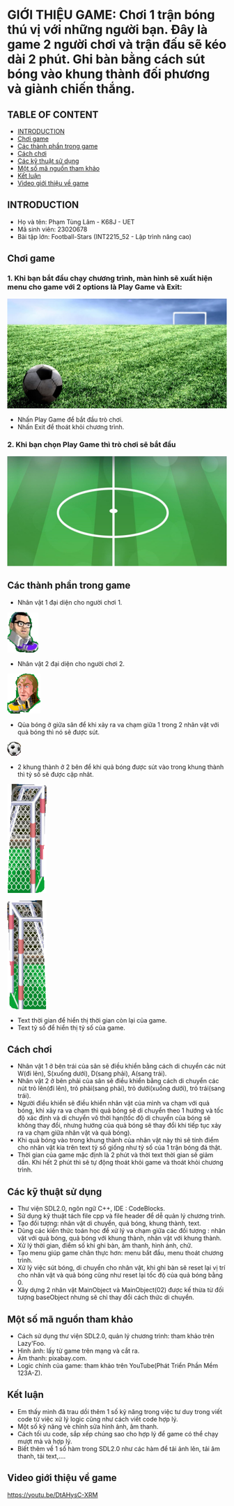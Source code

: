 # GIỚI THIỆU GAME: Chơi 1 trận bóng thú vị với những người bạn. Đây là game 2 người chơi và trận đấu sẽ kéo dài 2 phút. Ghi bàn bằng cách sút bóng vào khung thành đối phương và giành chiến thắng.
## TABLE OF CONTENT
* [INTRODUCTION](#introduction)
* [Chơi game](#chơi-game)
* [Các thành phần trong game](#các-thành-phần-trong-game)
* [Cách chơi](#cách-chơi)
* [Các kỹ thuật sử dụng](#các-kỹ-thuật-sử-dụng)
* [Một số mã nguồn tham khảo](#một-số-mã-nguồn-tham-khảo)
* [Kết luận](#kết-luận)
* [Video giới thiệu về game](#video-giới-thiệu-về-game)
## INTRODUCTION
- Họ và tên: Phạm Tùng Lâm - K68J - UET
- Mã sinh viên: 23020678
- Bài tập lớn: Football-Stars (INT2215_52 - Lập trình nâng cao)
## Chơi game 
### 1. Khi bạn bắt đầu chạy chương trình, màn hình sẽ xuất hiện menu cho game với 2 options là Play Game và Exit:
![im](start_menu_game.png)
- Nhấn Play Game để bắt đầu trò chơi.
- Nhấn Exit để thoát khỏi chương trình.
### 2.  Khi bạn chọn Play Game thì trò chơi sẽ bắt đầu
![im](field02.png)

## Các thành phần trong game
- Nhân vật 1 đại diện cho người chơi 1.
 
![im](nv1.png)
- Nhân vật 2 đại diện cho người chơi 2.
  
![im](nv2.png)
- Qủa bóng ở giữa sân để khi xảy ra va chạm giữa 1 trong 2 nhân vật với quả bóng thì nó sẽ được sút.
  
![im](ball.png)  
- 2 khung thành ở 2 bên để khi quả bóng được sút vào trong khung thành thì tỷ số sẽ được cập nhât.

![im](khungthanh.png)

![im](khungthanh(02).png)
- Text thời gian để hiển thị thời gian còn lại của game.
- Text tỷ số để hiển thị tỷ số của game.
## Cách chơi
- Nhân vật 1 ở bên trái của sân sẽ điều khiển bằng cách di chuyển các nút W(đi lên), S(xuống dưới), D(sang phải), A(sang trái).
- Nhân vật 2 ở bên phải của sân sẽ điều khiển bằng cách di chuyển các nút trỏ lên(đi lên), trỏ phải(sang phải), trỏ dưới(xuống dưới), trỏ trái(sang trái).
- Người điều khiển sẽ điều khiển nhân vật của mình va chạm với quả bóng, khi xảy ra va chạm thì quả bóng sẽ di chuyển theo 1 hướng và tốc độ xác định và di chuyển vô thời hạn(tốc độ di chuyển của bóng sẽ không thay đổi, nhưng hướng của quả bóng sẽ thay đổi khi tiếp tục xảy ra va chạm giữa nhân vật và quả bóng).
- Khi quả bóng vào trong khung thành của nhân vật này thì sẽ tính điểm cho nhân vật kia trên text tỷ số giống như tỷ số của 1 trận bóng đá thật.
- Thời gian của game mặc định là 2 phút và thời text thời gian sẽ giảm dần. Khi hết 2 phút thì sẽ tự động thoát khỏi game và thoát khỏi chương trình.
## Các kỹ thuật sử dụng
- Thư viện SDL2.0, ngôn ngữ C++, IDE : CodeBlocks.
- Sử dụng kỹ thuật tách file cpp và file header để dễ quản lý chương trình.
- Tạo đối tượng: nhân vật di chuyển, quả bóng, khung thành, text.
- Dùng các kiến thức toán học để xử lý va chạm giữa các đối tượng : nhân vật với quả bóng, quả bóng với khung thành, nhân vật với khung thành.
- Xử lý thời gian, điểm số khi ghi bàn, âm thanh, hình ảnh, chữ.
- Tạo menu giúp game chân thực hơn: menu bắt đầu, menu thoát chương trình.
- Xử lý việc sút bóng, di chuyển cho nhân vật, khi ghi bàn sẽ reset lại vị trí cho nhân vật và quả bóng cũng như reset lại tốc độ của quả bóng bằng 0.
- Xây dựng 2 nhân vật MainObject và MainObject(02) được kế thừa từ đối tượng baseObject nhưng sẽ chỉ thay đổi cách thức di chuyển.

## Một số mã nguồn tham khảo
- Cách sử dụng thư viện SDL2.0, quản lý chương trình: tham khảo trên Lazy'Foo.
- Hình ảnh: lấy từ game trên mạng và cắt ra.
- Âm thanh: pixabay.com.
- Logic chính của game: tham khảo trên YouTube(Phát Triển Phần Mềm 123A-Z).
## Kết luận
- Em thấy mình đã trau dồi thêm 1 số kỹ năng trong việc tư duy trong viết code từ việc xử lý logic cũng như cách viết code hợp lý.
- Một số kỹ năng vè chỉnh sửa hình ảnh, âm thanh.
- Cách tối ưu code, sắp xếp chúng sao cho hợp lý để game có thể chạy mượt mà và hợp lý.
- Biết thêm về 1 số hàm trong SDL2.0 như các hàm để tải ảnh lên, tải âm thanh, tải text,....
## Video giới thiệu về game
https://youtu.be/DtAHysC-XRM
